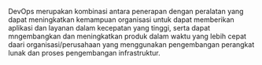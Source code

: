 DevOps merupakan kombinasi antara penerapan dengan peralatan yang dapat meningkatkan kemampuan organisasi untuk dapat memberikan aplikasi dan layanan 
dalam kecepatan yang tinggi,
serta dapat mngembangkan dan meningkatkan produk dalam waktu yang lebih cepat daari organisasi/perusahaan yang menggunakan pengembangan perangkat lunak dan 
proses pengembangan infrastruktur.